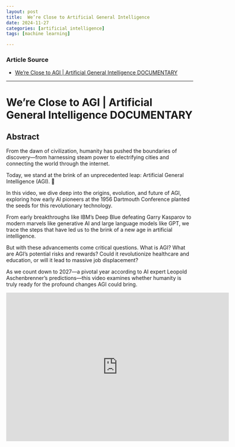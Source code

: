 ```yaml
---
layout: post
title:  We’re Close to Artificial General Intelligence
date: 2024-11-27
categories: [artificial intelligence]
tags: [machine learning]

---
```


### Article Source


* [We’re Close to AGI | Artificial General Intelligence DOCUMENTARY](https://www.youtube.com/watch?v=5xBwglAMScc)

---


# We’re Close to AGI | Artificial General Intelligence DOCUMENTARY

## Abstract

From the dawn of civilization, humanity has pushed the boundaries of discovery—from harnessing steam power to electrifying cities and connecting the world through the internet. 

Today, we stand at the brink of an unprecedented leap: Artificial General Intelligence (AGI). 🤖

In this video, we dive deep into the origins, evolution, and future of AGI, exploring how early AI pioneers at the 1956 Dartmouth Conference planted the seeds for this revolutionary technology. 

From early breakthroughs like IBM’s Deep Blue defeating Garry Kasparov to modern marvels like generative AI and large language models like GPT, we trace the steps that have led us to the brink of a new age in artificial intelligence.

But with these advancements come critical questions. What is AGI? What are AGI’s potential risks and rewards? Could it revolutionize healthcare and education, or will it lead to massive job displacement? 

As we count down to 2027—a pivotal year according to AI expert Leopold Aschenbrenner’s predictions—this video examines whether humanity is truly ready for the profound changes AGI could bring.


<iframe width="600" height="400" src="https://www.youtube.com/embed/5xBwglAMScc?si=gPvSbtSCVluV1hwB" title="YouTube video player" frameborder="0" allow="accelerometer; autoplay; clipboard-write; encrypted-media; gyroscope; picture-in-picture; web-share" referrerpolicy="strict-origin-when-cross-origin" allowfullscreen></iframe>